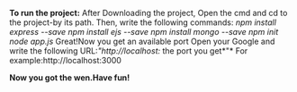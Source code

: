 **To run the project:**
After Downloading the project,
Open the cmd and cd to the project-by its path.
Then, write the following commands:
*npm install express --save*
*npm install ejs --save*
*npm install mongo --save*
*npm init*
*node app.js*
Great!Now you get an available port
Open your Google and write the following URL:*"http://localhost:* the port you get*"* 
For example:http://localhost:3000

**Now you got the wen.Have fun!**



 
